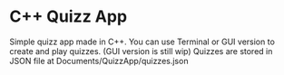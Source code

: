 # C++ Quizz App

Simple quizz app made in C++. You can use Terminal or GUI version to create and play quizzes. (GUI version is still wip)
Quizzes are stored in JSON file at Documents/QuizzApp/quizzes.json

